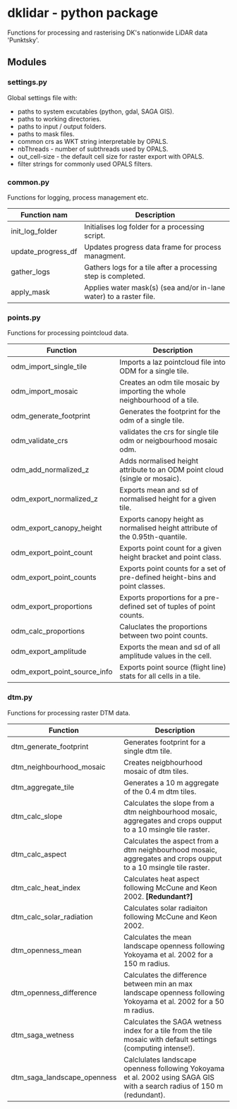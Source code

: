 # dklidar - python package 
Functions for processing and rasterising DK's nationwide LiDAR data 'Punktsky'.

## Modules

### settings.py
Global settings file with:
- paths to system excutables (python, gdal, SAGA GIS).
- paths to working directories.
- paths to input / output folders.
- paths to mask files.
- common crs as WKT string interpretable by OPALS.
- nbThreads - number of subthreads used by OPALS.
- out_cell-size - the default cell size for raster export with OPALS.
- filter strings for commonly used OPALS filters. 

### common.py
Functions for logging, process management etc.

Function nam| Description
--- | ---
init_log_folder | Initialises log folder for a processing script.
update_progress_df | Updates progress data frame for process managment.
gather_logs | Gathers logs for a tile after a processing step is completed.
apply_mask | Applies water mask(s) (sea and/or in-lane water) to a raster file.

### points.py
Functions for processing pointcloud data.

Function | Description
--- | ---
odm_import_single_tile | Imports a laz pointcloud file into ODM for a single tile.
odm_import_mosaic | Creates an odm tile mosaic by importing the whole neighbourhood of a tile.
odm_generate_footprint | Generates the footprint for the odm of a single tile.
odm_validate_crs | validates the crs for single tile odm or neigbourhood mosaic odm.
odm_add_normalized_z | Adds normalised height attribute to an ODM point cloud (single or mosaic).
odm_export_normalized_z | Exports mean and sd of normalised height for a given tile.
odm_export_canopy_height | Exports canopy height as normalised height attribute of the 0.95th-quantile.
odm_export_point_count | Exports point count for a given height bracket and point class.
odm_export_point_counts | Exports point counts for a set of pre-defined height-bins and point classes.
odm_export_proportions | Exports proportions for a pre-defined set of tuples of point counts.
odm_calc_proportions | Caluclates the proportions between two point counts.
odm_export_amplitude | Exports the mean and sd of all amplitude values in the cell.
odm_export_point_source_info | Exports point source (flight line) stats for all cells in a tile.


### dtm.py
Functions for processing raster DTM data.

Function | Description
--- | ---
dtm_generate_footprint | Generates footprint for a single dtm tile.
dtm_neighbourhood_mosaic | Creates neigbhourhood mosaic of dtm tiles.
dtm_aggregate_tile | Generates a 10 m aggregate of the 0.4 m dtm tiles.
dtm_calc_slope | Calculates the slope from a dtm neighbourhood mosaic, aggregates and crops oupput to a 10 msingle tile raster.
dtm_calc_aspect | Calculates the aspect from a dtm neighbourhood mosaic, aggregates and crops oupput to a 10 msingle tile raster.
dtm_calc_heat_index | Calculates heat aspect following McCune and Keon 2002. **\[Redundant?\]**
dtm_calc_solar_radiation | Calculates solar radiaiton following McCune and Keon 2002. 
dtm_openness_mean | Calculates the mean landscape openness following Yokoyama et al. 2002 for a 150 m radius.
dtm_openness_difference | Calculates the difference between min an max landscape openness following Yokoyama et al. 2002 for a 50 m radius.
dtm_saga_wetness | Calculates the SAGA wetness index for a tile from the tile mosaic with default settings (computing intense!).
dtm_saga_landscape_openness | Calclulates landscape openness following Yokoyama et al. 2002 using SAGA GIS with a search radius of 150 m (redundant).
